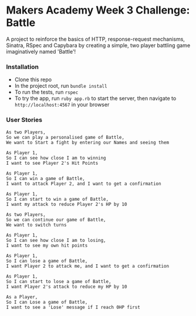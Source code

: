# Makers Academy Week 3 Challenge: Battle

A project to reinforce the basics of HTTP, response-request mechanisms, Sinatra, RSpec and Capybara by creating a simple, two player battling game imaginatively named 'Battle'!

### Installation

- Clone this repo
- In the project root, run `bundle install`
- To run the tests, run `rspec`
- To try the app, run `ruby app.rb` to start the server, then navigate to `http://localhost:4567` in your browser


### User Stories


```
As two Players,
So we can play a personalised game of Battle,
We want to Start a fight by entering our Names and seeing them

As Player 1,
So I can see how close I am to winning
I want to see Player 2's Hit Points

As Player 1,
So I can win a game of Battle,
I want to attack Player 2, and I want to get a confirmation

As Player 1,
So I can start to win a game of Battle,
I want my attack to reduce Player 2's HP by 10

As two Players,
So we can continue our game of Battle,
We want to switch turns

As Player 1,
So I can see how close I am to losing,
I want to see my own hit points

As Player 1,
So I can lose a game of Battle,
I want Player 2 to attack me, and I want to get a confirmation

As Player 1,
So I can start to lose a game of Battle,
I want Player 2's attack to reduce my HP by 10

As a Player,
So I can Lose a game of Battle,
I want to see a 'Lose' message if I reach 0HP first
```
